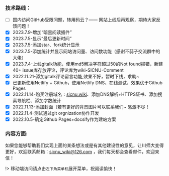 <!-- 
复选框 MarkDown语法：
[x] A
[ ] B
- [x] 已选中
- [ ] 未选中
 -->
### 技术路线：
- [ ] 国内访问GitHub受限问题，转用码云？—— 网站上线后再观察，期待大家反馈问题！
- [x] 2023.7.9-增加“暗黑阅读插件”
- [x] 2023.7.5-显示“最后更新时间”
- [x] 2023.7.5-添加star、fork统计显示
- [x] 2023.7.5-添加统计并显示网站访问量、访问数功能（感谢不蒜子交流群中的大佬）
- [x] 2023.7.4-上线gitalk功能，使用md5解决字符超过50的Not found报错，新建 40+ issue库存放评论，评论库为wiki-SICNU-Comment
- [x] 2022.11.21-添加gitalk评论留言功能,效果不好，暂时下线，求助~
- [x] 已更新使用Netlify + Github，使用Netlify DNS，在线测试，效果优于Github Pages
- [x] 2022.11.14-购买注册域名：[sicnu.wiki](sicnu.wiki)、添加DNS解析+HTTPS证书、添加搜索导航栏、添加字数统计
- [x] 2022.11.13-添加封面（若有更好的背景图片可以联系我们~ 感激不尽！
- [x] 2022.11.4-测试通过git orgnization协作开发
- [x] 2022.10.5-确定Github Pages+docsify作为建站方案

### 内容方面:



如果您能够帮助我们实现上面的某条想法或是有其他建设性的意见，让川师大变得更好，欢迎联系邮箱：sicnu_wiki@126.com ，我们每天都会查看邮件，欢迎来信！


!> 移动端访问请点击`左下角菜单栏`展开菜单，祝阅读愉快！
<br>